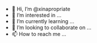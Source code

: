 - 👋 Hi, I’m @xinapropriate
- 👀 I’m interested in ...
- 🌱 I’m currently learning ...
- 💞️ I’m looking to collaborate on ...
- 📫 How to reach me ...

<!---
xinapropriate/xinapropriate is a ✨ special ✨ repository because its `README.md` (this file) appears on your GitHub profile.
You can click the Preview link to take a look at your changes.
--->

